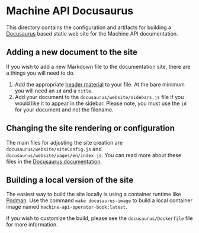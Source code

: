 # Machine API Docusaurus

This directory contains the configuration and artifacts for building a
[Docusaurus](https://docusaurus.io/) based static web site for the Machine
API documentation.

## Adding a new document to the site

If you wish to add a new Markdown file to the documentation site, there are a
things you will need to do.

1. Add the appropriate [header material](https://docusaurus.io/docs/en/doc-markdown#markdown-headers)
   to your file. At the bare minimum you will need an `id` and a `title`.
2. Add your document to the `docusaurus/website/sidebars.js` file if you would
   like it to appear in the sidebar. Please note, you must use the `id` for
   your document and not the filename.

## Changing the site rendering or configuration

The main files for adjusting the site creation are `docusaurus/website/siteConfig.js`
and `docusaurus/website/pages/en/index.js`. You can read more about these files
in the [Docusaurus documentation](https://docusaurus.io/docs/en/installation).

## Building a local version of the site

The easiest way to build the site locally is using a container runtime like
[Podman](https://podman.io). Use the command `make docusaurus-image` to build
a local container image named `machine-api-operator-book:latest`.

If you wish to customize the build, please see the `docusaurus/Dockerfile` file
for more information.
